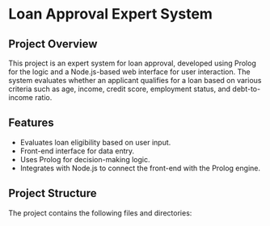 # Loan Approval Expert System

## Project Overview
This project is an expert system for loan approval, developed using Prolog for the logic and a Node.js-based web interface for user interaction. The system evaluates whether an applicant qualifies for a loan based on various criteria such as age, income, credit score, employment status, and debt-to-income ratio.

## Features
- Evaluates loan eligibility based on user input.
- Front-end interface for data entry.
- Uses Prolog for decision-making logic.
- Integrates with Node.js to connect the front-end with the Prolog engine.

## Project Structure
The project contains the following files and directories:
